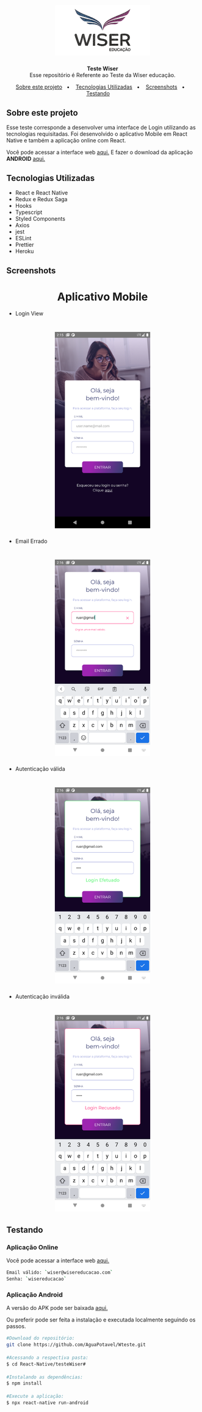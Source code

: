 <h1 align="center">
    <img alt="Aircnc" src="./assets/logo-wiser.png" width="250px" />
</h1>

<p align="center">
<b>Teste Wiser</b><br/>
Esse repositório é Referente ao Teste da Wiser educação.
</p>

<p align="center">
  <a href="#sobre-este-projeto">Sobre este projeto</a>&nbsp;&nbsp;&nbsp;&#149;&nbsp;&nbsp;&nbsp;
  <a href="#tecnologias-utilizadas">Tecnologias Utilizadas</a>&nbsp;&nbsp;&nbsp;&#149;&nbsp;&nbsp;&nbsp;
  <a href="#screenshots">Screenshots</a>&nbsp;&nbsp;&nbsp;&#149;&nbsp;&nbsp;&nbsp;
  <a href="#testando">Testando</a>&nbsp;&nbsp;&nbsp;&nbsp;&nbsp;&nbsp;
</p>

## Sobre este projeto

Esse teste corresponde a desenvolver uma interface de Login utilizando as tecnologias requisitadas. Foi desenvolvido o aplicativo Mobile em React Native e também a aplicação online com React.

Você pode acessar a interface web <a href="https://wiser-teste-ruan.herokuapp.com" target="_blank">aqui.</a>
E fazer o download da aplicação **ANDROID**  <a href="https://github.com/AguaPotavel/Wteste/raw/main/Release/release-v1.apk" target="_blank">aqui.</a>

## Tecnologias Utilizadas

- React e React Native
- Redux e Redux Saga
- Hooks
- Typescript
- Styled Components
- Axios
- jest
- ESLint
- Prettier
- Heroku

## Screenshots

<h1 align="center">
    Aplicativo Mobile
</h1>


- Login View
<h1 align="center">
    <img alt="login" src="./assets/screenshots/Screenshot_1614003352.png" width="250px" />
</h1>


- Email Errado
<h1 align="center">
    <img alt="wrong-email" src="./assets/screenshots/Screenshot_1614003374.png" width="250px" />
</h1>

- Autenticação válida
<h1 align="center">
    <img alt="valid" src="./assets/screenshots/Screenshot_1614003395.png" width="250px" />
</h1>

- Autenticação inválida
<h1 align="center">
    <img alt="invalid" src="./assets/screenshots/Screenshot_1614003399.png" width="250px" />
</h1>


## Testando

### Aplicação Online


Você pode acessar a interface web <a href="https://wiser-teste-ruan.herokuapp.com" target="_blank">aqui.</a>


```bash
Email válido: `wiser@wisereducacao.com`
Senha: `wisereducacao`
```

### Aplicação Android

A versão do APK pode ser baixada <a href="https://github.com/AguaPotavel/Wteste/raw/main/Release/release-v1.apk" target="_blank">aqui.</a>

Ou preferir pode ser feita a instalação e executada localmente seguindo os passos.

```bash
#Download do repositório:
git clone https://github.com/AguaPotavel/Wteste.git

#Acessando a respectiva pasta:
$ cd React-Native/testeWiser#

#Instalando as dependências:
$ npm install

#Execute a aplicação:
$ npx react-native run-android
```